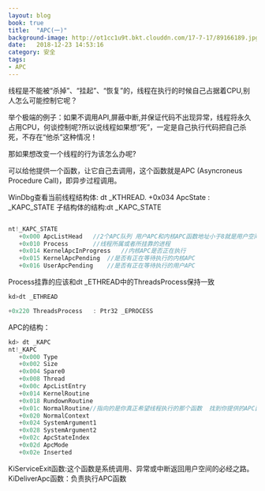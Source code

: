 ```yaml
---
layout: blog
book: true
title:  "APC(一)"
background-image: http://ot1cc1u9t.bkt.clouddn.com/17-7-17/89166189.jpg
date:   2018-12-23 14:53:16
category: 安全
tags:
- APC
---
```



线程是不能被“杀掉”、“挂起”、“恢复”的，线程在执行的时候自己占据着CPU,别人怎么可能控制它呢？

 举个极端的例子：如果不调用API,屏蔽中断,并保证代码不出现异常，线程将永久占用CPU，何谈控制呢?所以说线程如果想“死”，一定是自己执行代码把自己杀死，不存在“他杀”这种情况！

 那如果想改变一个线程的行为该怎么办呢?

 可以给他提供一个函数，让它自己去调用，这个函数就是APC
(Asyncroneus Procedure Call)，即异步过程调用。

WinDbg查看当前线程结构体: dt _KTHREAD.
+0x034 ApcState         : _KAPC_STATE
子结构体的结构:dt _KAPC_STATE
```c++

nt!_KAPC_STATE
   +0x000 ApcListHead	//2个APC队列 用户APC和内核APC函数地址小于8就是用户空间 大于8就是内核 16字节[我们提供的APC函数就挂在这里] 一个双向链表挂用户 一个挂内核
   +0x010 Process		//线程所属或者所挂靠的进程
   +0x014 KernelApcInProgress	//内核APC是否正在执行
   +0x015 KernelApcPending	//是否有正在等待执行的内核APC
   +0x016 UserApcPending	//是否有正在等待执行的用户APC
```

Process挂靠的应该和dt _ETHREAD中的ThreadsProcess保持一致

```c++
kd>dt _ETHREAD

+0x220 ThreadsProcess   : Ptr32 _EPROCESS

```



APC的结构：
```c++
kd> dt _KAPC
nt!_KAPC
   +0x000 Type
   +0x002 Size
   +0x004 Spare0                               
   +0x008 Thread                                 
   +0x00c ApcListEntry
   +0x014 KernelRoutine
   +0x018 RundownRoutine
   +0x01c NormalRoutine//指向的是你真正希望线程执行的那个函数  找到你提供的APC函数，并不完全等于APC函数的地址
   +0x020 NormalContext
   +0x024 SystemArgument1
   +0x028 SystemArgument2
   +0x02c ApcStateIndex
   +0x02d ApcMode
   +0x02e Inserted
```

KiServiceExit函数:这个函数是系统调用、异常或中断返回用户空间的必经之路。
KiDeliverApc函数：负责执行APC函数
